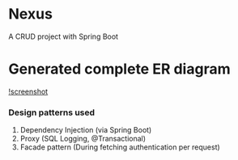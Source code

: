 # Nexus

A CRUD project with Spring Boot

# Generated complete ER diagram

[!screenshot](docs/erd_detailed.png)


### Design patterns used 

1. Dependency Injection (via Spring Boot)
2. Proxy (SQL Logging, @Transactional)
3. Facade pattern (During fetching authentication per request)